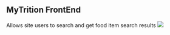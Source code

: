 ## MyTrition FrontEnd 

Allows site users to search and get food item search results
![](app-demo-gif.gif)
